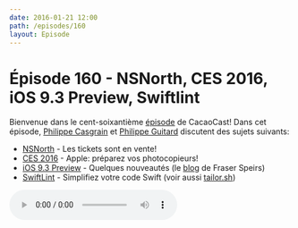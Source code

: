 ```yaml
---
date: 2016-01-21 12:00
path: /episodes/160
layout: Episode
---
```

# Épisode 160 - NSNorth, CES 2016, iOS 9.3 Preview, Swiftlint
<p>Bienvenue dans le cent-soixantième <a href="https://cacaocast.com/media/cacaocast_160.mp3" title="CacaoCast Episode 160">épisode</a> de CacaoCast! Dans cet épisode, <a href="http://www.twitter.com/philippec" title="Philippe Casgrain sur Twitter">Philippe Casgrain</a> et <a href="http://www.twitter.com/philippeguitard" title="Philippe Guitard sur Twitter">Philippe Guitard</a> discutent des sujets suivants:</p>
<ul><li><a href="https://nsnorth.ca" title="NSNorth">NSNorth</a> - Les tickets sont en vente!</li>
<li><a href="http://www.razerzone.com/gaming-systems/razer-blade-stealth" title="CES 2016">CES 2016</a> - Apple: préparez vos photocopieurs!</li>
<li><a href="http://www.apple.com/ios/preview/" title="iOS 9.3 Preview">iOS 9.3 Preview</a> - Quelques nouveautés (le <a href="http://www.speirs.org" title="blog">blog</a> de Fraser Speirs)</li>
<li><a href="https://github.com/realm/SwiftLint" title="SwiftLint">SwiftLint</a> - Simplifiez votre code Swift (voir aussi <a href="https://tailor.sh" title="tailor.sh">tailor.sh</a>)</li>
</ul>
<p><audio controls><source src="https://cacaocast.com/media/cacaocast_160.mp3" type="audio/mpeg"><source src="https://cacaocast.com/media/cacaocast_160.mp3" type="audio/mp4">Votre navigateur ne supporte pas l'élément audio / Your browser does not support the audio element.</audio></p>
